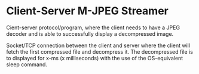 # Client-Server M-JPEG Streamer

Cient-server protocol/program, where the client needs to have a JPEG decoder and is able to successfully display a decompressed image.

Socket/TCP connection between the client and server where the client will fetch the first compressed file and decompress it. The decompressed file is to displayed for x-ms (x milliseconds) with the use of the OS-equivalent sleep command.